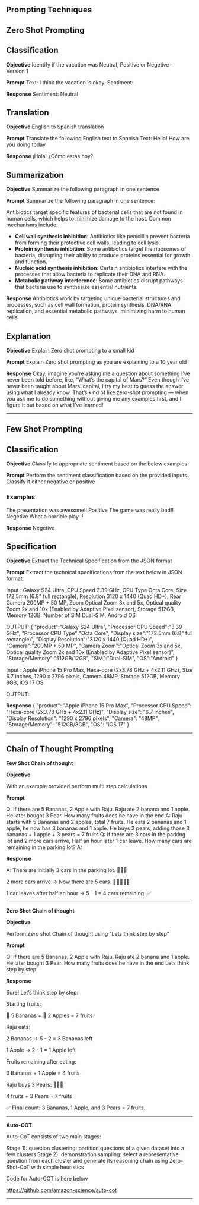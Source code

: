 ************Prompting Techniques************
--------------------------------------------
******Zero Shot Prompting******
---------------------------------




**Classification**
-------------------


**Objective**
Identify if the vacation was Neutral, Positive or Negetive - Version 1


**Prompt**
Text: I think the vacation is okay.
Sentiment:


**Response**
Sentiment: Neutral


****Translation****
----------------------


**Objective**
English to Spanish translation

**Prompt**
Translate the following English text to Spanish
Text: Hello! How are you doing today

**Response**
¡Hola! ¿Cómo estás hoy?



****Summarization****
-----------------------


**Objective**
Summarize the following paragraph in one sentence

**Prompt**
Summarize the following paragraph in one sentence:

Antibiotics target specific features of bacterial cells that are not found in human cells, which helps to minimize damage to the host. Common mechanisms include:
- **Cell wall synthesis inhibition**: Antibiotics like penicillin prevent bacteria from forming their protective cell walls, leading to cell lysis.
- **Protein synthesis inhibition**: Some antibiotics target the ribosomes of bacteria, disrupting their ability to produce proteins essential for growth and function.
- **Nucleic acid synthesis inhibition**: Certain antibiotics interfere with the processes that allow bacteria to replicate their DNA and RNA.
- **Metabolic pathway interference**: Some antibiotics disrupt pathways that bacteria use to synthesize essential nutrients.



**Response**
Antibiotics work by targeting unique bacterial structures and processes, such as cell wall formation, protein synthesis, DNA/RNA replication, and essential metabolic pathways, minimizing harm to human cells.



****Explanation****
--------------------


**Objective**
Explain Zero shot prompting to a small kid

**Prompt**
Explain Zero shot prompting as you are explaining to a 10 year old


**Response**
Okay, imagine you’re asking me a question about something I’ve never been told before, like, “What’s the capital of Mars?” Even though I’ve never been taught about Mars’ capital, I try my best to guess the answer using what I already know. That’s kind of like zero-shot prompting — when you ask me to do something without giving me any examples first, and I figure it out based on what I’ve learned!

--------------------------------------------------------------------------------------------------------------------------------------------------------------------------------------------------------------------------------------------------------------------------

****Few Shot Prompting****
-------------------------------

****Classification****
-----------------------

**Objective**
Classify to appropriate sentiment based on the below examples

**Prompt**
Perform the sentiment classification based on the provided inputs. Classify it either negative or positive

### Examples ###

The presentation was awesome!! Positive
The game was really bad!! Negetive
What a horrible play !!



**Response**
Negetive


****Specification****
-----------------------

**Objective**
Extract the Technical Specification from the JSON format

**Prompt**
Extract the technical specifications from the text below in JSON format.

<Example>
Input : Galaxy S24 Ultra, CPU Speed 3.39 GHz, CPU Type Octa Core, Size 172.5mm (6.8" full rectangle), Resolution 3120 x 1440 (Quad HD+), Rear Camera 200MP + 50 MP, Zoom Optical Zoom 3x and 5x, Optical quality Zoom 2x and 10x (Enabled by Adaptive Pixel sensor), Storage 512GB, Memory 12GB, Number of SIM Dual-SIM, Android OS

OUTPUT:
{
	"product":"Galaxy S24 Ultra",
	"Processor CPU Speed":"3.39 GHz",
	"Processor CPU Type":"Octa Core",
	"Display size":"172.5mm (6.8" full rectangle)",
	"Display Resolution":"3120 x 1440 (Quad HD+)",
	"Camera":"200MP + 50 MP",
	"Camera Zoom":"Optical Zoom 3x and 5x, Optical quality Zoom 2x and 10x (Enabled by Adaptive Pixel sensor)",
	"Storage/Memory":"512GB/12GB",
	"SIM":"Dual-SIM",
	"OS":"Android"
}

Input : Apple iPhone 15 Pro Max, Hexa-core (2x3.78 GHz + 4x2.11 GHz), Size 6.7 inches, 1290 x 2796 pixels, Camera 48MP, Storage 512GB, Memory 8GB, iOS 17 OS

OUTPUT:



**Response**
{
	"product": "Apple iPhone 15 Pro Max",
	"Processor CPU Speed": "Hexa-core (2x3.78 GHz + 4x2.11 GHz)",
	"Display size": "6.7 inches",
	"Display Resolution": "1290 x 2796 pixels",
	"Camera": "48MP",
	"Storage/Memory": "512GB/8GB",
	"OS": "iOS 17"
}

------------------------------------------------------------------------------------------------------------------------------------------------------------------------

********Chain of Thought Prompting********
-------------------------------------------

****Few Shot Chain of thought****

**Objective**

With an example provided perform multi step calculations

**Prompt**

Q: If there are 5 Bananas, 2 Apple with Raju. Raju ate 2 banana and 1 apple. He later bought 3 Pear. How many fruits does he have in the end
A: Raju starts with 5 Bananas and 2 apples, total 7 fruits. He eats 2 bananas and 1 apple, he now has 3 bananas and 1 apple. He buys 3 pears, adding those 3 bananas + 1 apple + 3 pears = 7 fruits
Q: If there are 3 cars in the parking lot and 2 more cars arrive, Half an hour later 1 car leave. How many cars are remaining in the parking lot?
A:

**Response**

A: There are initially 3 cars in the parking lot. 🚗🚗🚗

2 more cars arrive → Now there are 5 cars. 🚗🚗🚗🚗🚗

1 car leaves after half an hour → 5 - 1 = 4 cars remaining. ✅

-------------------------------------------------------------

****Zero Shot Chain of thought****

**Objective**

Perform Zero shot Chain of thought using "Lets think step by step"

**Prompt**

Q: If there are 5 Bananas, 2 Apple with Raju. Raju ate 2 banana and 1 apple. He later bought 3 Pear. How many fruits does he have in the end
Lets think step by step 

**Response**

Sure! Let’s think step by step:

Starting fruits:

🍌 5 Bananas + 🍎 2 Apples = 7 fruits

Raju eats:

2 Bananas → 5 - 2 = 3 Bananas left

1 Apple → 2 - 1 = 1 Apple left

Fruits remaining after eating:

3 Bananas + 1 Apple = 4 fruits

Raju buys 3 Pears: 🍐🍐🍐

4 fruits + 3 Pears = 7 fruits

✅ Final count: 3 Bananas, 1 Apple, and 3 Pears = 7 fruits.


----------------------------------------------------------------------------------------------------------------------------------------------

****Auto-COT****

Auto-CoT consists of two main stages:

Stage 1): question clustering: partition questions of a given dataset into a few clusters
Stage 2): demonstration sampling: select a representative question from each cluster and generate its reasoning chain using Zero-Shot-CoT with simple heuristics

Code for Auto-COT is here below

https://github.com/amazon-science/auto-cot



-------------------------------------------------------------------------------------------------------------------------------------------------------
